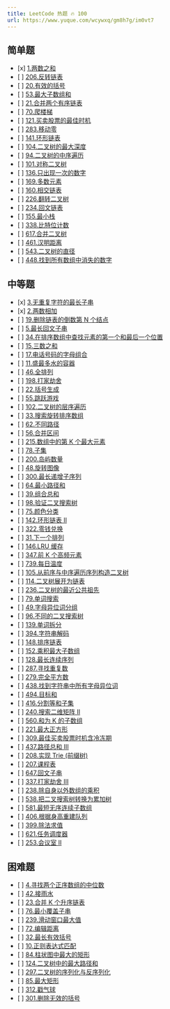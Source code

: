 ```yaml
---
title: LeetCode 热题 🔥 100
url: https://www.yuque.com/wcywxq/gm8h7g/im0vt7
---
```


<a name="ae7c0867"></a>

## 简单题

- \[x] [1.两数之和](https://leetcode-cn.com/problems/two-sum)
- \[ ] [206.反转链表](https://leetcode-cn.com/problems/reverse-linked-list)
- \[ ] [20.有效的括号](https://leetcode-cn.com/problems/valid-parentheses)
- \[ ] [53.最大子数组和](https://leetcode-cn.com/problems/maximum-subarray)
- \[ ] [21.合并两个有序链表](https://leetcode-cn.com/problems/merge-two-sorted-lists)
- \[ ] [70.爬楼梯](https://leetcode-cn.com/problems/climbing-stairs)
- \[ ] [121.买卖股票的最佳时机](https://leetcode-cn.com/problems/best-time-to-buy-and-sell-stock)
- \[ ] [283.移动零](https://leetcode-cn.com/problems/move-zeroes)
- \[ ] [141.环形链表](https://leetcode-cn.com/problems/linked-list-cycle)
- \[ ] [104.二叉树的最大深度](https://leetcode-cn.com/problems/maximum-depth-of-binary-tree)
- \[ ] [94.二叉树的中序遍历](https://leetcode-cn.com/problems/binary-tree-inorder-traversal)
- \[ ] [101.对称二叉树](https://leetcode-cn.com/problems/symmetric-tree)
- \[ ] [136.只出现一次的数字](https://leetcode-cn.com/problems/single-number)
- \[ ] [169.多数元素](https://leetcode-cn.com/problems/majority-element)
- \[ ] [160.相交链表](https://leetcode-cn.com/problems/intersection-of-two-linked-lists)
- \[ ] [226.翻转二叉树](https://leetcode-cn.com/problems/invert-binary-tree)
- \[ ] [234.回文链表](https://leetcode-cn.com/problems/palindrome-linked-list)
- \[ ] [155.最小栈](https://leetcode-cn.com/problems/min-stack)
- \[ ] [338.比特位计数](https://leetcode-cn.com/problems/counting-bits)
- \[ ] [617.合并二叉树](https://leetcode-cn.com/problems/merge-two-binary-trees)
- \[ ] [461.汉明距离](https://leetcode-cn.com/problems/hamming-distance)
- \[ ] [543.二叉树的直径](https://leetcode-cn.com/problems/diameter-of-binary-tree)
- \[ ] [448.找到所有数组中消失的数字](https://leetcode-cn.com/problems/find-all-numbers-disappeared-in-an-array)

<a name="dFuG9"></a>

## 中等题

- \[x] [3.无重复字符的最长子串](https://leetcode-cn.com/problems/longest-substring-without-repeating-characters)
- \[x] [2.两数相加](https://leetcode-cn.com/problems/add-two-numbers)
- \[ ] [19.删除链表的倒数第 N 个结点](https://leetcode-cn.com/problems/remove-nth-node-from-end-of-list)
- \[ ] [5.最长回文子串](https://leetcode-cn.com/problems/longest-palindromic-substring)
- \[ ] [34.在排序数组中查找元素的第一个和最后一个位置](https://leetcode-cn.com/problems/find-first-and-last-position-of-element-in-sorted-array)
- \[ ] [15.三数之和](https://leetcode-cn.com/problems/3sum)
- \[ ] [17.电话号码的字母组合](https://leetcode-cn.com/problems/letter-combinations-of-a-phone-number)
- \[ ] [11.盛最多水的容器](https://leetcode-cn.com/problems/container-with-most-water)
- \[ ] [46.全排列](https://leetcode-cn.com/problems/permutations)
- \[ ] [198.打家劫舍](https://leetcode-cn.com/problems/house-robber)
- \[ ] [22.括号生成](https://leetcode-cn.com/problems/generate-parentheses)
- \[ ] [55.跳跃游戏](https://leetcode-cn.com/problems/jump-game)
- \[ ] [102.二叉树的层序遍历](https://leetcode-cn.com/problems/binary-tree-level-order-traversal)
- \[ ] [33.搜索旋转排序数组](https://leetcode-cn.com/problems/search-in-rotated-sorted-array)
- \[ ] [62.不同路径](https://leetcode-cn.com/problems/unique-paths)
- \[ ] [56.合并区间](https://leetcode-cn.com/problems/merge-intervals)
- \[ ] [215.数组中的第 K 个最大元素](https://leetcode-cn.com/problems/kth-largest-element-in-an-array)
- \[ ] [78.子集](https://leetcode-cn.com/problems/subsets)
- \[ ] [200.岛屿数量](https://leetcode-cn.com/problems/number-of-islands)
- \[ ] [48.旋转图像](https://leetcode-cn.com/problems/rotate-image)
- \[ ] [300.最长递增子序列](https://leetcode-cn.com/problems/longest-increasing-subsequence)
- \[ ] [64.最小路径和](https://leetcode-cn.com/problems/minimum-path-sum)
- \[ ] [39.组合总和](https://leetcode-cn.com/problems/combination-sum)
- \[ ] [98.验证二叉搜索树](https://leetcode-cn.com/problems/validate-binary-search-tree)
- \[ ] [75.颜色分类](https://leetcode-cn.com/problems/sort-colors)
- \[ ] [142.环形链表 II](https://leetcode-cn.com/problems/linked-list-cycle-ii)
- \[ ] [322.零钱兑换](https://leetcode-cn.com/problems/coin-change)
- \[ ] [31.下一个排列](https://leetcode-cn.com/problems/next-permutation)
- \[ ] [146.LRU 缓存](https://leetcode-cn.com/problems/lru-cache)
- \[ ] [347.前 K 个高频元素](https://leetcode-cn.com/problems/top-k-frequent-elements)
- \[ ] [739.每日温度](https://leetcode-cn.com/problems/daily-temperatures)
- \[ ] [105.从前序与中序遍历序列构造二叉树](https://leetcode-cn.com/problems/construct-binary-tree-from-preorder-and-inorder-traversal)
- \[ ] [114.二叉树展开为链表](https://leetcode-cn.com/problems/flatten-binary-tree-to-linked-list)
- \[ ] [236.二叉树的最近公共祖先](https://leetcode-cn.com/problems/lowest-common-ancestor-of-a-binary-tree)
- \[ ] [79.单词搜索](https://leetcode-cn.com/problems/word-search)
- \[ ] [49.字母异位词分组](https://leetcode-cn.com/problems/group-anagrams)
- \[ ] [96.不同的二叉搜索树](https://leetcode-cn.com/problems/unique-binary-search-trees)
- \[ ] [139.单词拆分](https://leetcode-cn.com/problems/word-break)
- \[ ] [394.字符串解码](https://leetcode-cn.com/problems/decode-string)
- \[ ] [148.排序链表](https://leetcode-cn.com/problems/sort-list)
- \[ ] [152.乘积最大子数组](https://leetcode-cn.com/problems/maximum-product-subarray)
- \[ ] [128.最长连续序列](https://leetcode-cn.com/problems/longest-consecutive-sequence)
- \[ ] [287.寻找重复数](https://leetcode-cn.com/problems/find-the-duplicate-number)
- \[ ] [279.完全平方数](https://leetcode-cn.com/problems/perfect-squares)
- \[ ] [438.找到字符串中所有字母异位词](https://leetcode-cn.com/problems/find-all-anagrams-in-a-string)
- \[ ] [494.目标和](https://leetcode-cn.com/problems/target-sum)
- \[ ] [416.分割等和子集](https://leetcode-cn.com/problems/partition-equal-subset-sum)
- \[ ] [240.搜索二维矩阵 II](https://leetcode-cn.com/problems/search-a-2d-matrix-ii)
- \[ ] [560.和为 K 的子数组](https://leetcode-cn.com/problems/subarray-sum-equals-k)
- \[ ] [221.最大正方形](https://leetcode-cn.com/problems/maximal-square)
- \[ ] [309.最佳买卖股票时机含冷冻期](https://leetcode-cn.com/problems/best-time-to-buy-and-sell-stock-with-cooldown)
- \[ ] [437.路径总和 III](https://leetcode-cn.com/problems/path-sum-iii)
- \[ ] [208.实现 Trie (前缀树)](https://leetcode-cn.com/problems/implement-trie-prefix-tree)
- \[ ] [207.课程表](https://leetcode-cn.com/problems/course-schedule)
- \[ ] [647.回文子串](https://leetcode-cn.com/problems/palindromic-substrings)
- \[ ] [337.打家劫舍 III](https://leetcode-cn.com/problems/house-robber-iii)
- \[ ] [238.除自身以外数组的乘积](https://leetcode-cn.com/problems/product-of-array-except-self)
- \[ ] [538.把二叉搜索树转换为累加树](https://leetcode-cn.com/problems/convert-bst-to-greater-tree)
- \[ ] [581.最短无序连续子数组](https://leetcode-cn.com/problems/shortest-unsorted-continuous-subarray)
- \[ ] [406.根据身高重建队列](https://leetcode-cn.com/problems/queue-reconstruction-by-height)
- \[ ] [399.除法求值](https://leetcode-cn.com/problems/evaluate-division)
- \[ ] [621.任务调度器](https://leetcode-cn.com/problems/task-scheduler)
- \[ ] [253.会议室 II](https://leetcode-cn.com/problems/meeting-rooms-ii)

<a name="uYL7K"></a>

## 困难题

- \[ ] [4.寻找两个正序数组的中位数](https://leetcode-cn.com/problems/median-of-two-sorted-arrays)
- \[ ] [42.接雨水](https://leetcode-cn.com/problems/trapping-rain-water)
- \[ ] [23.合并 K 个升序链表](https://leetcode-cn.com/problems/merge-k-sorted-lists)
- \[ ] [76.最小覆盖子串](https://leetcode-cn.com/problems/minimum-window-substring)
- \[ ] [239.滑动窗口最大值](https://leetcode-cn.com/problems/sliding-window-maximum)
- \[ ] [72.编辑距离](https://leetcode-cn.com/problems/edit-distance)
- \[ ] [32.最长有效括号](https://leetcode-cn.com/problems/longest-valid-parentheses)
- \[ ] [10.正则表达式匹配](https://leetcode-cn.com/problems/regular-expression-matching)
- \[ ] [84.柱状图中最大的矩形](https://leetcode-cn.com/problems/largest-rectangle-in-histogram)
- \[ ] [124.二叉树中的最大路径和](https://leetcode-cn.com/problems/binary-tree-maximum-path-sum)
- \[ ] [297.二叉树的序列化与反序列化](https://leetcode-cn.com/problems/serialize-and-deserialize-binary-tree)
- \[ ] [85.最大矩形](https://leetcode-cn.com/problems/maximal-rectangle)
- \[ ] [312.戳气球](https://leetcode-cn.com/problems/burst-balloons)
- \[ ] [301.删除无效的括号](https://leetcode-cn.com/problems/remove-invalid-parentheses)
